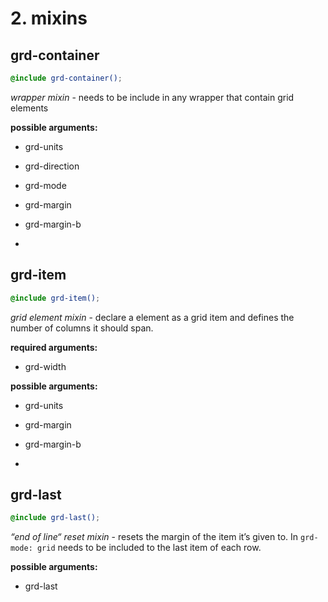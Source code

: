 # 2. mixins

## grd-container
```scss
@include grd-container();
```
*wrapper mixin* - needs to be include in any wrapper that contain grid elements

**possible arguments:**
- grd-units
- grd-direction
- grd-mode
- grd-margin
- grd-margin-b

-

## grd-item
```scss
@include grd-item();
```
*grid element mixin* - declare a element as a grid item and defines the number of columns it should span.

**required arguments:**
- grd-width

**possible arguments:**
- grd-units
- grd-margin
- grd-margin-b

-

## grd-last
```scss
@include grd-last();
```
*“end of line“ reset mixin* - resets the margin of the item it’s given to. In `grd-mode: grid` needs to be included to the last item of each row.

**possible arguments:**
- grd-last